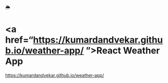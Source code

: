 🌦️ <h1><a href=“https://kumardandvekar.github.io/weather-app/
”>React Weather App</a></h1>

https://kumardandvekar.github.io/weather-app/
